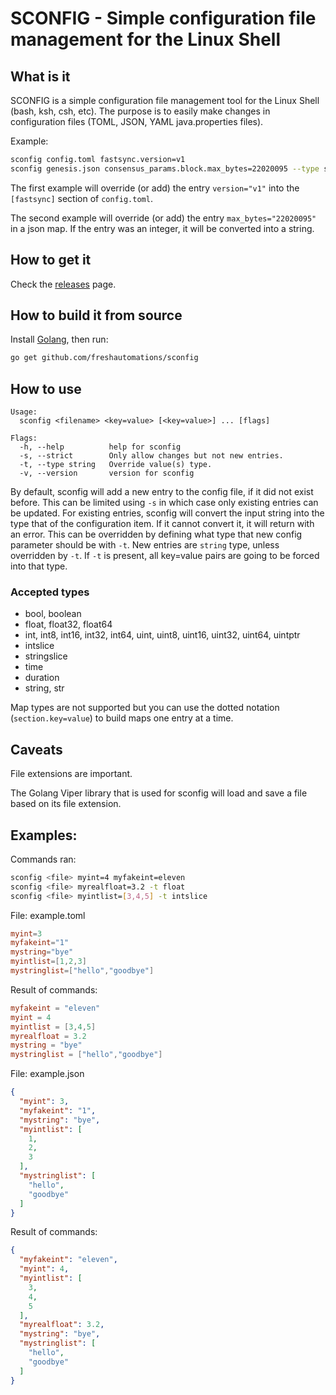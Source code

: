 # SCONFIG - Simple configuration file management for the Linux Shell

## What is it
SCONFIG is a simple configuration file management tool for the Linux Shell (bash, ksh, csh, etc).
The purpose is to easily make changes in configuration files (TOML, JSON, YAML java.properties files).

Example:
```bash
sconfig config.toml fastsync.version=v1
sconfig genesis.json consensus_params.block.max_bytes=22020095 --type string
```
The first example will override (or add) the entry `version="v1"` into the `[fastsync]` section of `config.toml`.

The second example will override (or add) the entry `max_bytes="22020095"` in a json map. If the entry was an integer,
it will be converted into a string.

## How to get it
Check the [releases](https://github.com/freshautomations/sconfig/releases) page.

## How to build it from source
Install [Golang](https://golang.org/doc/install), then run:
```bash
go get github.com/freshautomations/sconfig
```

## How to use
```
Usage:
  sconfig <filename> <key=value> [<key=value>] ... [flags]

Flags:
  -h, --help          help for sconfig
  -s, --strict        Only allow changes but not new entries.
  -t, --type string   Override value(s) type.
  -v, --version       version for sconfig
```

By default, sconfig will add a new entry to the config file, if it did not exist before. This can be limited using `-s`
in which case only existing entries can be updated.
For existing entries, sconfig will convert the input string into the type that of the configuration item. If it cannot
convert it, it will return with an error. This can be overridden by defining what type that new config parameter should be
with `-t`.
New entries are `string` type, unless overridden by `-t`.
If `-t` is present, all key=value pairs are going to be forced into that type.

### Accepted types
* bool, boolean
* float, float32, float64
* int, int8, int16, int32, int64, uint, uint8, uint16, uint32, uint64, uintptr
* intslice
* stringslice
* time
* duration
* string, str

Map types are not supported but you can use the dotted notation (`section.key=value`) to build maps one entry at a time.

## Caveats
File extensions are important.

The Golang Viper library that is used for sconfig will load and save a file based on its file extension.

## Examples:
Commands ran:
```bash
sconfig <file> myint=4 myfakeint=eleven
sconfig <file> myrealfloat=3.2 -t float
sconfig <file> myintlist=[3,4,5] -t intslice
```

File: example.toml
```toml
myint=3
myfakeint="1"
mystring="bye"
myintlist=[1,2,3]
mystringlist=["hello","goodbye"]
```

Result of commands:
```toml
myfakeint = "eleven"
myint = 4
myintlist = [3,4,5]
myrealfloat = 3.2
mystring = "bye"
mystringlist = ["hello","goodbye"]
```

File: example.json
```json
{
  "myint": 3,
  "myfakeint": "1",
  "mystring": "bye",
  "myintlist": [
    1,
    2,
    3
  ],
  "mystringlist": [
    "hello",
    "goodbye"
  ]
}
```

Result of commands:
```json
{
  "myfakeint": "eleven",
  "myint": 4,
  "myintlist": [
    3,
    4,
    5
  ],
  "myrealfloat": 3.2,
  "mystring": "bye",
  "mystringlist": [
    "hello",
    "goodbye"
  ]
}
```